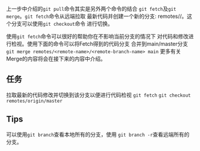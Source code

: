 上一步中介绍的`git pull`命令其实是另外两个命令的结合
`git fetch`及`git merge`。`git fetch`命令从远端拉取
最新代码并创建一个新的分支: remotes/<remote-name>/<remote-branch-name>。这个分支可以使用`git checkout`命令
进行切换。

使用`git fetch`命令可以很好的帮助你在不影响当前分支的情况下
对代码和修改进行检视。使用下面的命令可以将Fetch得到的代码分支
合并到main/master分支
`git merge remotes/<remote-name>/<remote-branch-name> main` 更多有关Merge的内容将会在接下来的内容中介绍。

## 任务

拉取最新的代码修改并切换到该分支以便进行代码检视
`git fetch`
`git checkout remotes/origin/master`

## Tips

可以使用`git branch`查看本地所有的分支，使用
`git branch -r`查看远端所有的分支。
